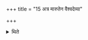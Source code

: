 +++
title = "15 अत्र मारुतेन वैश्वदेव्या"

+++

<details><summary>थिते</summary>

अत्र मारुतेन वैश्वदेव्या च प्रचरति १५
</details>
